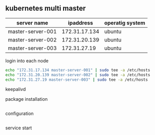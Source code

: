 ## kubernetes multi master

|server name| ipaddress| operatig system |
|---|---|---|
|master-server-001| 172.31.17.134|ubuntu|
|master-server-002|172.31.20.139|ubuntu|
|master-server-003|172.31.27.19|ubuntu|


login into each node

```bash
echo "172.31.17.134 master-server-001" | sudo tee -a /etc/hosts
echo "172.31.20.139 master-server-002" | sudo tee -a /etc/hosts
echo "172.31.27.19 master-server-003" | sudo tee -a /etc/hosts
```
keepalivd  

package installation 

```bash

```
configuration

```bash

```

service start

```bash

```
